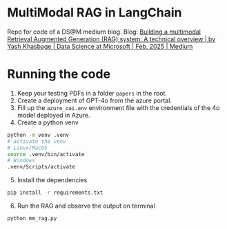 # MultiModal RAG in LangChain

Repo for code of a DS@M medium blog. 
Blog: [Building a multimodal Retrieval Augmented Generation (RAG) system: A technical overview | by Yash Khasbage | Data Science at Microsoft | Feb, 2025 | Medium](https://medium.com/p/032d0ecd81a9) 

# Running the code

1. Keep your testing PDFs in a folder `papers` in the root.
2. Create a deployment of GPT-4o from the azure portal.
3. Fill up the `azure_oai.env` environment file with the credentials of the 4o model deployed in Azure.
4. Create a python venv
```sh
python -m venv .venv
# activate the venv
# Linux/MacOS
source .venv/bin/activate
# Windows
.venv/Scripts/activate
```
5. Install the dependencies
```sh
pip install -r requirements.txt
```
6. Run the RAG and observe the output on terminal
```sh
python mm_rag.py
```

